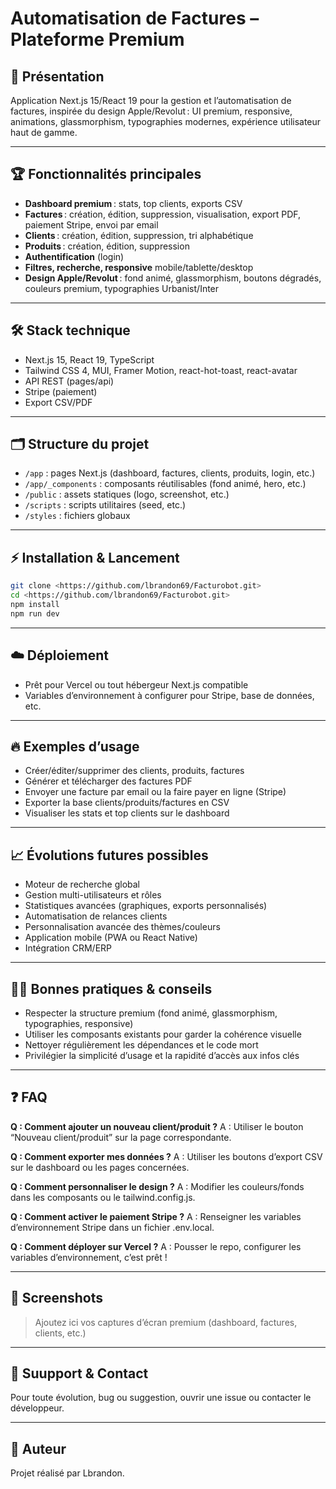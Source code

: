 
# Automatisation de Factures – Plateforme Premium


## 🚀 Présentation

Application Next.js 15/React 19 pour la gestion et l’automatisation de factures, inspirée du design Apple/Revolut : UI premium, responsive, animations, glassmorphism, typographies modernes, expérience utilisateur haut de gamme.

---

## 🏆 Fonctionnalités principales

- **Dashboard premium** : stats, top clients, exports CSV
- **Factures** : création, édition, suppression, visualisation, export PDF, paiement Stripe, envoi par email
- **Clients** : création, édition, suppression, tri alphabétique
- **Produits** : création, édition, suppression
- **Authentification** (login)
- **Filtres, recherche, responsive** mobile/tablette/desktop
- **Design Apple/Revolut** : fond animé, glassmorphism, boutons dégradés, couleurs premium, typographies Urbanist/Inter

---

## 🛠️ Stack technique

- Next.js 15, React 19, TypeScript
- Tailwind CSS 4, MUI, Framer Motion, react-hot-toast, react-avatar
- API REST (pages/api)
- Stripe (paiement)
- Export CSV/PDF

---

## 🗂️ Structure du projet

- `/app` : pages Next.js (dashboard, factures, clients, produits, login, etc.)
- `/app/_components` : composants réutilisables (fond animé, hero, etc.)
- `/public` : assets statiques (logo, screenshot, etc.)
- `/scripts` : scripts utilitaires (seed, etc.)
- `/styles` : fichiers globaux

---

## ⚡ Installation & Lancement

```bash
git clone <https://github.com/lbrandon69/Facturobot.git>
cd <https://github.com/lbrandon69/Facturobot.git>
npm install
npm run dev
```

---

## ☁️ Déploiement

- Prêt pour Vercel ou tout hébergeur Next.js compatible
- Variables d’environnement à configurer pour Stripe, base de données, etc.

---

## 🔥 Exemples d’usage

- Créer/éditer/supprimer des clients, produits, factures
- Générer et télécharger des factures PDF
- Envoyer une facture par email ou la faire payer en ligne (Stripe)
- Exporter la base clients/produits/factures en CSV
- Visualiser les stats et top clients sur le dashboard

---

## 📈 Évolutions futures possibles

- Moteur de recherche global
- Gestion multi-utilisateurs et rôles
- Statistiques avancées (graphiques, exports personnalisés)
- Automatisation de relances clients
- Personnalisation avancée des thèmes/couleurs
- Application mobile (PWA ou React Native)
- Intégration CRM/ERP

---

## 🧑‍💻 Bonnes pratiques & conseils

- Respecter la structure premium (fond animé, glassmorphism, typographies, responsive)
- Utiliser les composants existants pour garder la cohérence visuelle
- Nettoyer régulièrement les dépendances et le code mort
- Privilégier la simplicité d’usage et la rapidité d’accès aux infos clés

---

## ❓ FAQ

**Q : Comment ajouter un nouveau client/produit ?**
A : Utiliser le bouton “Nouveau client/produit” sur la page correspondante.

**Q : Comment exporter mes données ?**
A : Utiliser les boutons d’export CSV sur le dashboard ou les pages concernées.

**Q : Comment personnaliser le design ?**
A : Modifier les couleurs/fonds dans les composants ou le tailwind.config.js.

**Q : Comment activer le paiement Stripe ?**
A : Renseigner les variables d’environnement Stripe dans un fichier .env.local.

**Q : Comment déployer sur Vercel ?**
A : Pousser le repo, configurer les variables d’environnement, c’est prêt !

---

## 📸 Screenshots

> Ajoutez ici vos captures d’écran premium (dashboard, factures, clients, etc.)

---

## 🛟 Suupport & Contact

Pour toute évolution, bug ou suggestion, ouvrir une issue ou contacter le développeur.

---

## 👤 Auteur

Projet réalisé par Lbrandon.
